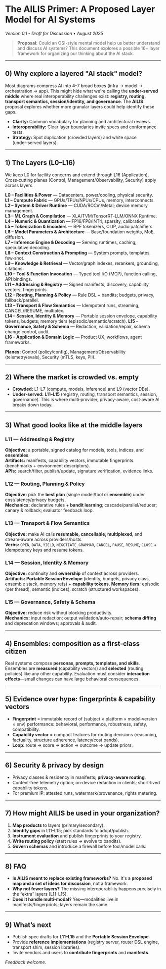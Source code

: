 # The AILIS Primer: A Proposed Layer Model for AI Systems

_Version 0.1 - Draft for Discussion • August 2025_

> __Proposal:__ Could an OSI-style mental model help us better understand and discuss AI systems? This document explores
a possible 16+ layer framework for organizing our thinking about the AI stack.

---

## 0) Why explore a layered "AI stack" model?

Most diagrams compress AI into 4–7 broad boxes (infra → model → orchestration → app). This might hide what we're calling
the __under-served middle__ where real interoperability challenges exist: __registry, routing, transport semantics,
session/identity, and governance__. The __AILIS__ proposal explores whether more granular layers could help identify
these gaps.

- __Clarity:__ Common vocabulary for planning and architectural reviews.
- __Interoperability:__ Clear layer boundaries invite specs and conformance tests.
- __Strategy:__ Spot duplication (crowded layers) and white space (under‑served layers).


---

## 1) The Layers (L0–L16)

We keep L0 for facility concerns and extend through L16 (Application). Cross‑cutting planes (Control,
Management/Observability, Security) apply across layers.

__L0 – Facilities & Power__ — Datacenters, power/cooling, physical security.  
__L1 – Compute Fabric__ — GPUs/TPUs/NPUs/CPUs, memory, interconnects.  
__L2 – System & Driver Runtime__ — CUDA/ROCm/Metal; device memory management.  
__L3 – ML Graph & Compilation__ — XLA/TVM/TensorRT‑LLM/ONNX Runtime.  
__L4 – Numeric & Quantization__ — FP16/FP8/INT4, sparsity, calibration.  
__L5 – Tokenization & Encoders__ — BPE tokenizers, CLIP, audio patchifiers.  
__L6 – Model Parameters & Architecture__ — Base/foundation weights, MoE, diffusion.  
__L7 – Inference Engine & Decoding__ — Serving runtimes, caching, speculative decoding.  
__L8 – Context Construction & Prompting__ — System prompts, templates, few‑shot.  
__L9 – Knowledge & Retrieval__ — Vector/graph indexes, rerankers, grounding, citations.  
__L10 – Tool & Function Invocation__ — Typed tool I/O (MCP), function calling, API bindings.  
__L11 – Addressing & Registry__ — Signed manifests, discovery, capability vectors, fingerprints.  
__L12 – Routing, Planning & Policy__ — Rule DSL + bandits; budgets, privacy, fallback/parallel.  
__L13 – Transport & Flow Semantics__ — Idempotent runs, streaming, CANCEL/RESUME, multiplex.  
__L14 – Session, Identity & Memory__ — Portable session envelope, capability tokens, budgets; memory tiers
(episodic/semantic/scratch).
__L15 – Governance, Safety & Schema__ — Redaction, validation/repair, schema change control, audit.  
__L16 – Application & Domain Logic__ — Product UX, workflows, agent frameworks.

__Planes:__ Control (policy/config), Management/Observability (telemetry/evals), Security (mTLS, keys, PII).

---

## 2) Where the market is crowded vs. empty

- __Crowded:__ L1–L7 (compute, models, inference) and L9 (vector DBs).  
- __Under‑served:__ __L11–L15__ (registry, routing, transport semantics, session, governance). This is where
multi‑provider, privacy‑aware, cost‑aware AI breaks down today.


---

## 3) What good looks like at the middle layers

### L11 — Addressing & Registry

__Objective:__ a portable, signed catalog for models, tools, indices, and __ensembles__.  
__Artifacts:__ manifests, capability vectors, immutable fingerprints (benchmarks + environment descriptors).  
__APIs:__ search/filter, publish/update, signature verification, evidence links.

### L12 — Routing, Planning & Policy

__Objective:__ pick the __best plan__ (single model/tool or __ensemble__) under cost/latency/privacy budgets.  
__Mechanics:__ declarative rules + __bandit learning__; cascade/parallel/reducer; canary & rollback; evaluator feedback
loop.

### L13 — Transport & Flow Semantics

__Objective:__ make AI calls __resumable, cancellable, multiplexed__, and stream‑aware across providers/hosts.  
__Verbs:__ `OPEN`, `DATA`, `YIELD`, `NEGOTIATE_GRAMMAR`, `CANCEL`, `PAUSE`, `RESUME`, `CLOSE` + idempotency keys and
resume tokens.

### L14 — Session, Identity & Memory

__Objective:__ continuity and __ownership__ of context across providers.  
__Artifacts:__ __Portable Session Envelope__ (identity, budgets, privacy class, ensemble stack, memory refs) +
__capability tokens__.
__Memory tiers:__ episodic (per thread), semantic (indices), scratch (structured workspaces).

### L15 — Governance, Safety & Schema

__Objective:__ reduce risk without blocking productivity.  
__Mechanics:__ input redaction; output validation/auto‑repair; __schema diffing__ and deprecation windows; approvals &
audit.

---

## 4) Ensembles: composition as a first‑class citizen

Real systems compose __personas, prompts, templates, and skills__. Ensembles are __measured__ (capability vectors) and
__selected__ (routing policies) like any other capability. Evaluation must consider __interaction effects__—small
changes can have large behavioral consequences.

---

## 5) Evidence over hype: fingerprints & capability vectors

- __Fingerprint__ = immutable record of (subject × platform × model‑version × env) performance: behavioral, performance,
robustness, safety, compatibility.
- __Capability vector__ = compact features for routing decisions (reasoning, factuality, structure adherence,
latency/cost bands).
- __Loop:__ route → score → action → outcome → update priors.


---

## 6) Security & privacy by design

- Privacy classes & residency in manifests; __privacy‑aware routing__.  
- Content‑free telemetry option; on‑device redaction in clients; short‑lived capability tokens.  
- For premium IP: attested runs, watermark/provenance, rights metering.


---

## 7) How might AILIS be used in your organization?

1. __Map products__ to layers (primary/secondary).  
2. __Identify gaps__ in L11–L15; pick standards to adopt/publish.  
3. __Instrument evaluation__ and publish fingerprints to your registry.  
4. __Write routing policy__ (start rules → evolve to bandits).  
5. __Govern schemas__ and introduce a firewall before tool/model calls.


---

## 8) FAQ

- __Is AILIS meant to replace existing frameworks?__ No. It's a __proposed map and a set of ideas for discussion__, not
a framework.
- __Why not fewer layers?__ The missing interoperability happens precisely in the “extra” layers (L11–L15).  
- __Does it handle multi‑modal?__ Yes—modalities live in manifests/fingerprints; layers remain the same.


---

## 9) What’s next

- Publish spec drafts for __L11–L15__ and the __Portable Session Envelope__.  
- Provide __reference implementations__ (registry server, router DSL engine, transport shim, session libraries).  
- Invite vendors and users to __contribute fingerprints__ and __manifests__.


_Feedback welcome._
